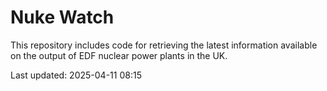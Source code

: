 # Nuke Watch

This repository includes code for retrieving the latest information available on the output of EDF nuclear power plants in the UK.

Last updated: 2025-04-11 08:15